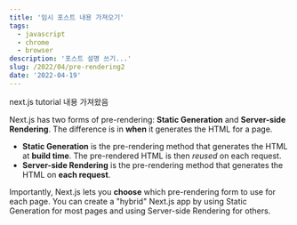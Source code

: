 ```yaml
---
title: '임시 포스트 내용 가져오기'
tags:
  - javascript
  - chrome
  - browser
description: '포스트 설명 쓰기...'
slug: /2022/04/pre-rendering2
date: '2022-04-19'
---
```

next.js tutorial 내용 가져왔음

Next.js has two forms of pre-rendering: **Static Generation** and **Server-side Rendering**. The difference is in **when** it generates the HTML for a page.

- **Static Generation** is the pre-rendering method that generates the HTML at **build time**. The pre-rendered HTML is then _reused_ on each request.
- **Server-side Rendering** is the pre-rendering method that generates the HTML on **each request**.

Importantly, Next.js lets you **choose** which pre-rendering form to use for each page. You can create a "hybrid" Next.js app by using Static Generation for most pages and using Server-side Rendering for others.